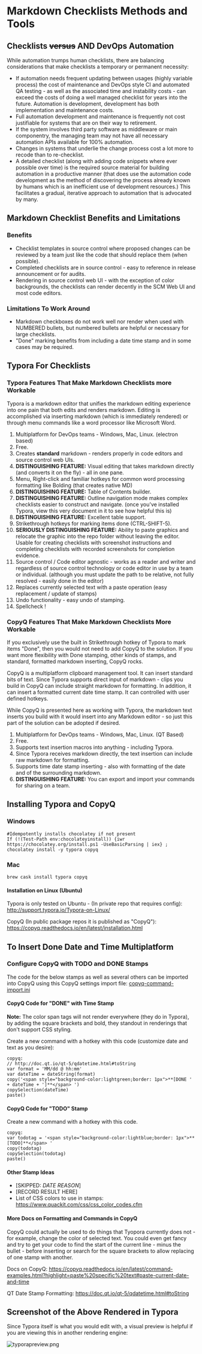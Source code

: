 # Markdown Checklists Methods and Tools

## Checklists ~~versus~~ AND DevOps Automation

While automation trumps human checklists, there are balancing considerations that make checklists a temporary or permanent necessity:

- If automation needs frequent updating between usages (highly variable process) the cost of maintenance and DevOps style CI and automated QA testing - as well as the associated time and instability costs - can exceed the costs of doing a well managed checklist for years into the future.  Automation is development, development has both implementation and maintenance costs.
- Full automation development and maintenance is frequently not cost justifiable for systems that are on their way to retirement.
- If the system involves third party software as middleware or main componentry, the managing team may not have all necessary automation APIs available for 100% automation.
- Changes in systems that underlie the change process cost a lot more to recode than to re-checklist.
- A detailed checklist (along with adding code snippets where ever possible over time) is the required source material for building automation in a productive manner (that does use the automation code development as the method of discovering the process already known by humans which is an inefficient use of development resources.)  This facilitates a gradual, iterative approach to automation that is advocated by many.

## Markdown Checklist Benefits and Limitations

### Benefits

- Checklist templates in source control where proposed changes can be reviewed by a team just like the code that should replace them (when possible).
- Completed checklists are in source control - easy to reference in release announcement or for audits.
- Rendering in source control web UI - with the exception of color backgrounds, the checklists can render decently in the SCM Web UI and most code editors.

### Limitations To Work Around

- Markdown checkboxes do not work well nor render when used with NUMBERED bullets, but numbered bullets are helpful or necessary for large checklists.
- "Done" marking benefits from including a date time stamp and in some cases may be required.

## Typora For Checklists

### Typora Features That Make Markdown Checklists more Workable

Typora is a markdown editor that unifies the markdown editing experience into one pain that both edits and renders markdown.  Editing is accomplished via inserting markdown (which is immediately rendered) or through menu commands like a word processor like Microsoft Word.

1. Multiplatform for DevOps teams - Windows, Mac, Linux. (electron based)
2. Free.
3. Creates **standard** markdown - renders properly in code editors and source control web UIs.
4. **DISTINGUISHING FEATURE:** Visual editing that takes markdown directly (and converts it on the fly) - all in one pane.
5. Menu, Right-click and familiar hotkeys for common word processing formatting like Bolding (that creates native MD)
6. **DISTINGUISHING FEATURE:**  Table of Contents builder.
7. **DISTINGUISHING FEATURE:** Outline navigation mode makes complex checklists easier to construct and navigate. (once you've installed Typora, view this very document in it to see how helpful this is)
8. **DISTINGUISHING FEATURE:** Excellent table support.
9. Strikethrough hotkeys for marking items done (CTRL-SHIFT-5).
10. **SERIOUSLY DISTINGUISHING FEATURE:** Ability to paste graphics and relocate the graphic into the repo folder without leaving the editor.  Usable for creating checklists with screenshot instructions and completing checklists with recorded screenshots for completion evidence.
11. Source control / Code editor agnostic - works as a reader and writer and regardless of source control technology or code editor in use by a team or individual. (although you must update the path to be relative, not fully resolved - easily done in the editor)
12. Replaces currently selected text with a paste operation (easy replacement / update of stamps)
13. Undo functionality - easy undo of stamping.
14. Spellcheck !

### CopyQ Features That Make Markdown Checklists More Workable

If you exclusively use the built in Strikethrough hotkey of Typora to mark items "Done", then you would not need to add CopyQ to the solution.  If you want more flexibility with Done stamping, other kinds of stamps, and standard, formatted markdown inserting, CopyQ rocks.

CopyQ is a multiplatform clipboard management tool.  It can insert standard bits of text. Since Typora supports direct input of markdown - clips you build in CopyQ can include straight markdown for formatting.  In addition, it can insert a formatted current date time stamp.  It can controlled with user defined hotkeys.

While CopyQ is presented here as working with Typora, the markdown text inserts you build with it would insert into any Markdown editor - so just this part of the solution can be adopted if desired.

1. Multiplatform for DevOps teams - Windows, Mac, Linux. (QT Based)
2. Free.
3. Supports text insertion macros into anything - including Typora.
4. Since Typora receives markdown directly, the text insertion can include raw markdown for formatting.
5. Supports time date stamp inserting - also with formatting of the date and of the surrounding markdown.
6. **DISTINGUISHING FEATURE:** You can export and import your commands for sharing on a team.

## Installing Typora and CopyQ

### Windows

```
#Idempotently installs chocolatey if not present
If (!(Test-Path env:chocolateyinstall)) {iwr https://chocolatey.org/install.ps1 -UseBasicParsing | iex} ; chocolatey install -y typora copyq
```

### Mac

```
brew cask install typora copyq
```

#### Installation on Linux (Ubuntu)

Typora is only tested on Ubuntu - (In private repo that requires config): http://support.typora.io/Typora-on-Linux/

CopyQ (In public package repos it is published as "CopyQ"): https://copyq.readthedocs.io/en/latest/installation.html

## To Insert Done Date and Time Multiplatform

### Configure CopyQ with TODO and DONE Stamps

The code for the below stamps as well as several others can be imported into CopyQ using this CopyQ settings import file: [copyq-command-import.ini](copyq-command-import.ini)

#### CopyQ Code for "DONE" with Time Stamp

**Note:** The color span tags will not render everywhere (they do in Typora), by adding the square brackets and bold, they standout in renderings that don't support CSS styling.

Create a new command with a hotkey with this code (customize date and text as you desire):

```copyq: 
copyq: 
// http://doc.qt.io/qt-5/qdatetime.html#toString
var format = 'MM/dd @ hh:mm'
var dateTime = dateString(format)
copy('<span style="background-color:lightgreen;border: 1px">**[DONE ' + dateTime + ']**</span> ')
copySelection(dateTime)
paste()
```

#### CopyQ Code for "TODO" Stamp

Create a new command with a hotkey with this code.

```copyq: 
copyq: 
var todotag = '<span style="background-color:lightblue;border: 1px">**[TODO]**</span> ' 
copy(todotag)
copySelection(todotag)
paste()
```

#### Other Stamp Ideas

- [SKIPPED: _DATE_ _REASON_]
- [RECORD RESULT HERE]
- List of CSS colors to use in stamps: https://www.quackit.com/css/css_color_codes.cfm

#### More Docs on Formatting and Commands in CopyQ

CopyQ could actually be used to do things that Tyopora currently does not - for example, change the color of selected text.  You could even get fancy and try to get your code to find the start of the current line - minus the bullet - before inserting or search for the square brackets to allow replacing of one stamp with another.

Docs on CopyQ: https://copyq.readthedocs.io/en/latest/command-examples.html?highlight=paste%20specific%20text#paste-current-date-and-time

QT Date Stamp Formatting: https://doc.qt.io/qt-5/qdatetime.html#toString

## Screenshot of the Above Rendered in Typora

Since Typora itself is what you would edit with, a visual preview is helpful if you are viewing this in another rendering engine:

![typorapreview.png](typorapreview.png)